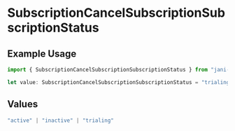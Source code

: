 # SubscriptionCancelSubscriptionSubscriptionStatus

## Example Usage

```typescript
import { SubscriptionCancelSubscriptionSubscriptionStatus } from "jani-payments/models/operations";

let value: SubscriptionCancelSubscriptionSubscriptionStatus = "trialing";
```

## Values

```typescript
"active" | "inactive" | "trialing"
```